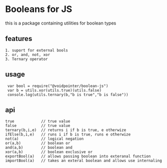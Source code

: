 # Booleans for JS

this is a package containing utilities for boolean types

## features

	1. suport for external bools
	2. or, and, not, xor
	3. Ternary operator
	
## usage

     var bool = require("@voidpointer/boolean-js")
     var b = utils.xor(utils.true)(utils.false)
     console.log(utils.ternary(b,"b is true","b is false"))

## api

    true			// true value
	false			// true value
	ternary(b,i,e) 	// returns i if b is true, e otherwize
	ifElse(b,i,e)	// runs i if b is true, runs e otherwize 
	not(a) 			// logical negation
	or(a,b)			// boolean or
	and(a,b)    	// boolean and
	xor(a,b)		// boolean exclusive or
	exportBool(a)	// allows passing boolean into exteranal function
	importBool(a)	// takes an exteral boolean and allows use internaling